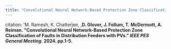 ```yaml
---
title: "Convolutional Neural Network-Based Protection Zone Classification of Faults in Distribution Feeders with PVs"
---
```

citation: 'M. Ramesh, K. Chatterjee, ,<b>D. Glover<b>, J. Follum, T. McDermott, A. Reiman. &quot;Convolutional Neural Network-Based Protection Zone Classification of Faults in Distribution Feeders with PVs.&quot; <i>IEEE PES General Meeting</i>. 2024. pp.1-5.

<!--collection: publications-->
<!--permalink: /publication/Convolutional Neural Network-Based Protection Zone Classification of Faults in Distribution Feeders with PVs-->
<!--excerpt:--> 
<!--date:--> 
<!--venue:-->

<!--paperurl:'http://academicpages.github.io/files/paper3.pdf'-->


<!--[Download paper here](http://academicpages.github.io/files/paper3.pdf)--> 

<!--Recommended citation: Your Name, You. (2015). "Paper Title Number 3." <i>Journal 1</i>. 1(3).-->
